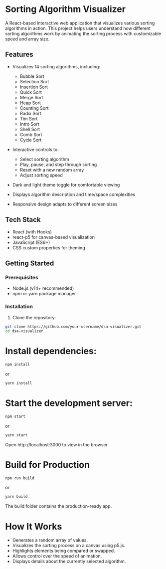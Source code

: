 # Sorting Algorithm Visualizer

A React-based interactive web application that visualizes various sorting algorithms in action. This project helps users understand how different sorting algorithms work by animating the sorting process with customizable speed and array size.

## Features

- Visualizes 14 sorting algorithms, including:
  - Bubble Sort
  - Selection Sort
  - Insertion Sort
  - Quick Sort
  - Merge Sort
  - Heap Sort
  - Counting Sort
  - Radix Sort
  - Tim Sort
  - Intro Sort
  - Shell Sort
  - Comb Sort
  - Cycle Sort

- Interactive controls to:
  - Select sorting algorithm
  - Play, pause, and step through sorting
  - Reset with a new random array
  - Adjust sorting speed

- Dark and light theme toggle for comfortable viewing

- Displays algorithm description and time/space complexities

- Responsive design adapts to different screen sizes

## Tech Stack

- React (with Hooks)
- react-p5 for canvas-based visualization
- JavaScript (ES6+)
- CSS custom properties for theming

## Getting Started

### Prerequisites

- Node.js (v14+ recommended)
- npm or yarn package manager

### Installation

1. Clone the repository:

```bash
git clone https://github.com/your-username/dsa-visualizer.git
cd dsa-visualizer
```
# Install dependencies:

```bash
npm install
```
or
```bash
yarn install
```
# Start the development server:

``` bash
npm start
```
or
```bash
yarn start
```
Open http://localhost:3000 to view in the browser.

# Build for Production
 ```bash
npm run build
```
or
```bash
yarn build
```
The build folder contains the production-ready app.

# How It Works
- Generates a random array of values.
- Visualizes the sorting process on a canvas using p5.js.
- Highlights elements being compared or swapped.
- Allows control over the speed of animation.
- Displays details about the currently selected algorithm.